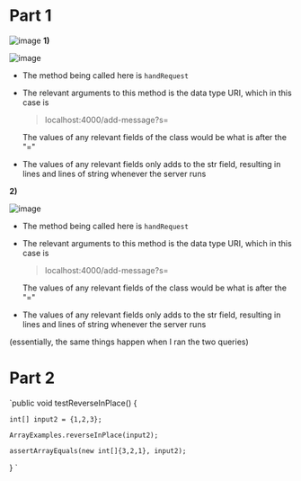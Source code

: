 Part 1
=========
![image](https://user-images.githubusercontent.com/127058698/234172208-f923b933-dca7-4b8e-9a3d-0eab02e4545f.png)
__1)__ 

![image](https://user-images.githubusercontent.com/127058698/234172749-ec0c958b-f48b-4847-bc70-e8dd5880e6b7.png)

* The method being called here is `handRequest`
* The relevant arguments to this method is the data type URI, which in this case is 
  > localhost:4000/add-message?s=

  The values of any relevant fields of the class would be what is after the "="
* The values of any relevant fields only adds to the str field, resulting in lines and lines of string whenever the server runs

__2)__

![image](https://user-images.githubusercontent.com/127058698/234177913-85d51baf-323f-46ee-82a1-fbd1e54f7af7.png)

* The method being called here is `handRequest`
* The relevant arguments to this method is the data type URI, which in this case is 
  > localhost:4000/add-message?s=

  The values of any relevant fields of the class would be what is after the "="
* The values of any relevant fields only adds to the str field, resulting in lines and lines of string whenever the server runs

(essentially, the same things happen when I ran the two queries) 

Part 2
=========
`public void testReverseInPlace() {
    
    int[] input2 = {1,2,3};
    
    ArrayExamples.reverseInPlace(input2);
    
    assertArrayEquals(new int[]{3,2,1}, input2);
 }
`	
